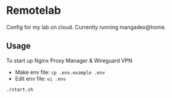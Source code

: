 # Remotelab

Config for my lab on cloud. Currently running mangadex@home.

## Usage

To start up Nginx Proxy Manager & Wireguard VPN

* Make env file: `cp .env.example .env`
* Edit env file: `vi .env`

`./start.sh`